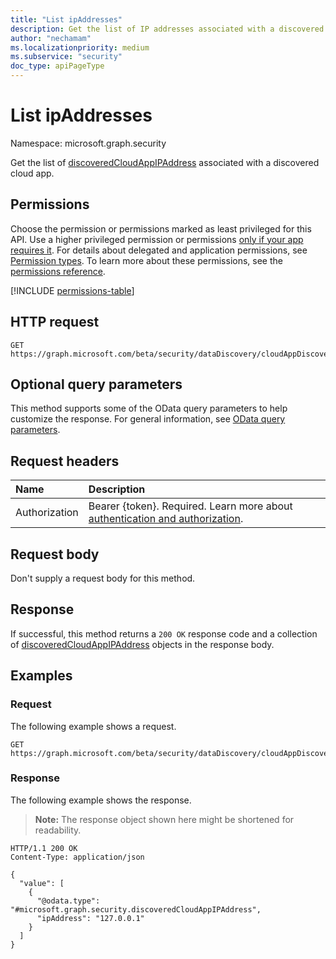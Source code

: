 ```yaml
---
title: "List ipAddresses"
description: Get the list of IP addresses associated with a discovered cloud app.
author: "nechamam"
ms.localizationpriority: medium
ms.subservice: "security"
doc_type: apiPageType
---
```


# List ipAddresses

Namespace: microsoft.graph.security

Get the list of [discoveredCloudAppIPAddress](../resources/security-discoveredcloudappipaddress.md)  associated with a discovered cloud app.

## Permissions

Choose the permission or permissions marked as least privileged for this API. Use a higher privileged permission or permissions [only if your app requires it](/graph/permissions-overview#best-practices-for-using-microsoft-graph-permissions). For details about delegated and application permissions, see [Permission types](/graph/permissions-overview#permission-types). To learn more about these permissions, see the [permissions reference](/graph/permissions-reference).

<!-- {
  "blockType": "permissions",
  "name": "security-discoveredcloudappdetail-list-ipaddresses-permissions"
}
-->
[!INCLUDE [permissions-table](../includes/permissions/security-discoveredcloudappdetail-list-ipaddresses-permissions.md)]

## HTTP request

<!-- {
  "blockType": "ignored"
}
-->
``` http
GET https://graph.microsoft.com/beta/security/dataDiscovery/cloudAppDiscovery/uploadedStreams/{cloudAppDiscoveryReportId}/microsoft.graph.security.aggregatedAppsDetails(period=duration'{duration}')/{appId}/ipAddresses
```

## Optional query parameters

This method supports some of the OData query parameters to help customize the response. For general information, see [OData query parameters](/graph/query-parameters).

## Request headers

|Name|Description|
|:---|:---|
|Authorization|Bearer {token}. Required. Learn more about [authentication and authorization](/graph/auth/auth-concepts).|

## Request body

Don't supply a request body for this method.

## Response

If successful, this method returns a `200 OK` response code and a collection of [discoveredCloudAppIPAddress](../resources/security-discoveredcloudappipaddress.md) objects in the response body.

## Examples

### Request

The following example shows a request.
<!-- {
  "blockType": "request",
  "name": "list_discoveredcloudappipaddress"
}
-->
``` http
GET https://graph.microsoft.com/beta/security/dataDiscovery/cloudAppDiscovery/uploadedStreams/{cloudAppDiscoveryReportId}/microsoft.graph.security.aggregatedAppsDetails(period=duration'{duration}')/{appId}/ipAddresses
```


### Response

The following example shows the response.
>**Note:** The response object shown here might be shortened for readability.
<!-- {
  "blockType": "response",
  "truncated": true,
  "@odata.type": "Collection(microsoft.graph.security.discoveredCloudAppIPAddress)"
}
-->
``` http
HTTP/1.1 200 OK
Content-Type: application/json

{
  "value": [
    {
      "@odata.type": "#microsoft.graph.security.discoveredCloudAppIPAddress",
      "ipAddress": "127.0.0.1"
    }
  ]
}
```

